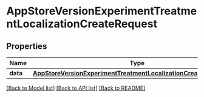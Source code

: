 # AppStoreVersionExperimentTreatmentLocalizationCreateRequest

## Properties
Name | Type | Description | Notes
------------ | ------------- | ------------- | -------------
**data** | [**AppStoreVersionExperimentTreatmentLocalizationCreateRequestData**](AppStoreVersionExperimentTreatmentLocalizationCreateRequestData.md) |  | 

[[Back to Model list]](../README.md#documentation-for-models) [[Back to API list]](../README.md#documentation-for-api-endpoints) [[Back to README]](../README.md)


